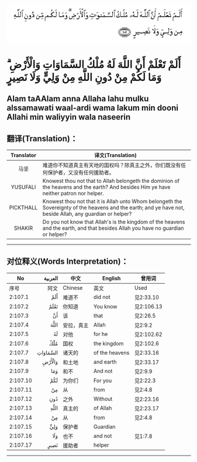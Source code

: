 ![002:107](images/002_107.gif)

#    أَلَمْ تَعْلَمْ أَنَّ اللَّهَ لَهُ مُلْكُ السَّمَاوَاتِ وَالْأَرْضِ ۗ وَمَا لَكُمْ مِنْ دُونِ اللَّهِ مِنْ وَلِيٍّ وَلَا نَصِيرٍ

## Alam taAAlam anna Allaha lahu mulku alssamawati waal-ardi wama lakum min dooni Allahi min waliyyin wala naseerin

## 翻译(Translation)：

| Translator | 译文(Translation)                                            |
| :--------: | ------------------------------------------------------------ |
|    马坚    | 难道你不知道真主有天地的国权吗？除真主之外，你们既没有任何保护者，又没有任何援助者。 |
|  YUSUFALI  | Knowest thou not that to Allah belongeth the dominion of the heavens and the earth? And besides Him ye have neither patron nor helper. |
| PICKTHALL  | Knowest thou not that it is Allah unto Whom belongeth the Sovereignty of the heavens and the earth; and ye have not, beside Allah, any guardian or helper? |
|   SHAKIR   | Do you not know that Allah's is the kingdom of the heavens and the earth, and that besides Allah you have no guardian or helper? |

---

## 对位释义(Words Interpretation)：

| No       |  العربية | 中文       | English        | 曾用词     |
| -------- | -------: | ---------- | -------------- | ---------- |
| 序号     |     阿文 | Chinese    | 英文           | Used       |
| 2:107.1  |      أَلَمْ | 难道不     | did not        | 见2:33.10  |
| 2:107.2  |     تَعْلَمْ | 你知道     | You know       | 见2:106.13 |
| 2:107.3  |       أَنَّ | 该         | that           | 见2:26.5   |
| 2:107.4  |     اللَّهَ | 安拉，真主 | Allah          | 见2:9.2    |
| 2:107.5  |       لَهُ | 对他       | for he         | 见2:102.62 |
| 2:107.6  |      مُلْكُ | 国权       | the kingdom    | 见2:102.6  |
| 2:107.7  | السَّمَاوَاتِ | 诸天的     | of the heavens | 见2:33.16  |
| 2:107.8  |   وَالْأَرْضِ | 和土地     | and earth      | 见2:33.17  |
| 2:107.9  |      وَمَا | 和不       | And not        | 见2:9.9    |
| 2:107.10 |      لَكُمْ | 为你们     | For you        | 见2:22.3   |
| 2:107.11 |       مِنْ | 从         | from           | 见2:4.8    |
| 2:107.12 |      دُونِ | 之外       | Without        | 见2:23.16  |
| 2:107.13 |     اللَّهِ | 真主的     | of Allah       | 见2:23.17  |
| 2:107.14 |       مِنْ | 从         | from           | 见2:4.8    |
| 2:107.15 |      وَلِيٍّ | 保护者     | Guardian       |            |
| 2:107.16 |      وَلَا | 也不       | and not        | 见1:7.8    |
| 2:107.17 |     نَصِيرٍ | 援助者     | helper         |            |

---
